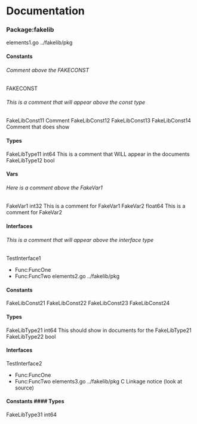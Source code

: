 # Documentation

### Package:fakelib
elements1.go ../fakelib/pkg
#### Constants  
###### Comment above the FAKECONST
FAKECONST 

######  This is a comment that will appear above the const type
FakeLibConst11  Comment
FakeLibConst12 
FakeLibConst13 
FakeLibConst14 Comment that does show
#### Types
FakeLibType11 int64  This is a comment that WILL appear in the documents
FakeLibType12 bool 
#### Vars
###### Here is a comment above the FakeVar1
FakeVar1 int32 This is a comment for FakeVar1
FakeVar2 float64 This is a comment for FakeVar2
#### Interfaces  
######  This is a comment that will appear above the interface type
TestInterface1
- Func:FuncOne
- Func:FuncTwo
elements2.go ../fakelib/pkg
#### Constants  
FakeLibConst21 
FakeLibConst22 
FakeLibConst23 
FakeLibConst24 
#### Types
FakeLibType21 int64 This should show in documents for the FakeLibType21
FakeLibType22 bool 
#### Interfaces  
TestInterface2
- Func:FuncOne
- Func:FuncTwo
elements3.go ../fakelib/pkg
C Linkage notice (look at source)
#### Constants  #### Types
FakeLibType31 int64 
